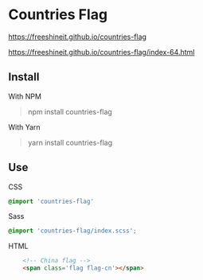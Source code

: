 # Countries Flag

https://freeshineit.github.io/countries-flag

https://freeshineit.github.io/countries-flag/index-64.html
## Install

With NPM

> npm install countries-flag

With Yarn

> yarn install countries-flag

## Use

CSS
```css
@import 'countries-flag'
```

Sass

```scss
@import 'countries-flag/index.scss';
```

HTML

```html
    <!-- China flag -->
    <span class='flag flag-cn'></span>
```